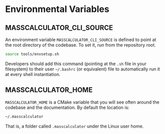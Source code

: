 # Environmental Variables

## MASSCALCULATOR_CLI_SOURCE

An environment variable `MASSCALCULATOR_CLI_SOURCE` is defined to point at the root directory
of the codebase. To set it, run from the repository root.

```bash
source tools/envsetup.sh
```

Developers should add this command (pointing at the `.sh` file in your
filesystem) to their user `~/.bashrc` (or equivalent) file to automatically
run it at every shell instantiation.

## MASSCALCULATOR_HOME

`MASSCALCULATOR_HOME` is a CMake variable that you will see often around the
codebase and the documentation. By default the location is:

```bash
~/.masscalculator
```

That is, a folder called `.masscalculator` under the Linux user home.
